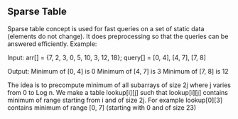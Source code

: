 ## Sparse Table

Sparse table concept is used for fast queries on a set of static data (elements do not change). It does preprocessing so that the queries can be answered efficiently.
Example:

Input:  arr[]   = {7, 2, 3, 0, 5, 10, 3, 12, 18};
        query[] = [0, 4], [4, 7], [7, 8]

Output: Minimum of [0, 4] is 0
        Minimum of [4, 7] is 3
        Minimum of [7, 8] is 12
        
  
  
  
  
        
        
        
The idea is to precompute minimum of all subarrays of size 2j where j varies from 0 to Log n. We make a table lookup[i][j] such that lookup[i][j] contains minimum of range starting from i and of size 2j. For example lookup[0][3] contains minimum of range [0, 7] (starting with 0 and of size 23)